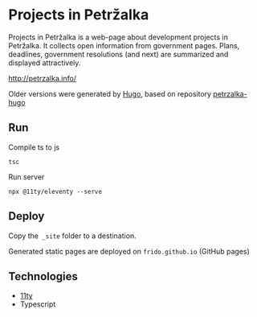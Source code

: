 # Projects in Petržalka

Projects in Petržalka is a web-page about development projects in Petržalka. It collects open information from government pages. Plans, deadlines, government resolutions (and next) are summarized and displayed attractively.

http://petrzalka.info/

Older versions were generated by [Hugo](https://gohugo.io/), based on repository [petrzalka-hugo](https://github.com/frido/petrzalka-hugo)

## Run

Compile ts to js

```tsc```

Run server

```npx @11ty/eleventy --serve```

## Deploy

Copy the` _site` folder to a destination.

Generated static pages are deployed on `frido.github.io` (GitHub pages)

## Technologies

* [11ty](https://www.11ty.dev/)
* Typescript
